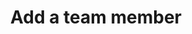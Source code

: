 ---
layout: tools--new-post
title: "Add a team member"
excerpt: "This tool helps you add new team members for the website."
permalink: /tools/new/team/
redirect_from:
- /new-team
---